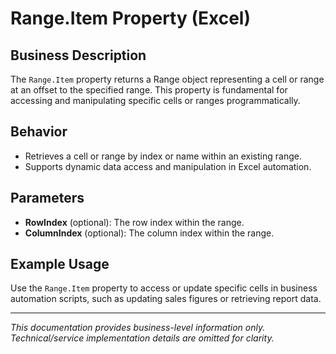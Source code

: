 # Range.Item Property (Excel)

## Business Description

The `Range.Item` property returns a Range object representing a cell or range at an offset to the specified range. This property is fundamental for accessing and manipulating specific cells or ranges programmatically.

## Behavior
- Retrieves a cell or range by index or name within an existing range.
- Supports dynamic data access and manipulation in Excel automation.

## Parameters
- **RowIndex** (optional): The row index within the range.
- **ColumnIndex** (optional): The column index within the range.

## Example Usage
Use the `Range.Item` property to access or update specific cells in business automation scripts, such as updating sales figures or retrieving report data.

---
*This documentation provides business-level information only. Technical/service implementation details are omitted for clarity.*
